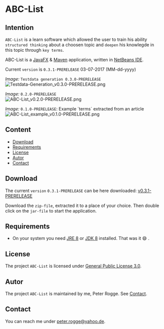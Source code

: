ABC-List
===



Intention
---

`ABC-List` is a learn software which allowed the user to train his ability 
`structured thinking` about a choosen topic and `deepen` his knowlegde in this 
topic through `key terms`.

ABC-List is a [JavaFX] & [Maven] application, written in [NetBeans IDE].

Current `version` is `0.3.1-PRERELEASE` 03-07-2017 (MM-dd-yyyy)



_Image:_ `Testdata generation 0.3.0-PRERELEASE`  
![Testdata-Generation_v0.3.0-PRERELEASE.png][Testdata-Generation_v0.3.0-PRERELEASE]

_Image:_ `0.2.0-PRERELEASE`  
![ABC-List_v0.2.0-PRERELEASE.png][ABC-List_v0.2.0-PRERELEASE]

_Image:_ `0.1.0-PRERELEASE`: Example ´terms´ extracted from an article  
![ABC-List_example_v0.1.0-PRERELEASE.png][ABC-List_example_v0.1.0-PRERELEASE]



Content
---

* [Download](#Download)
* [Requirements](#Requirements)
* [License](#License)
* [Autor](#Autor)
* [Contact](#Contact)



Download<a name="Download" />
---

The current `version` `0.3.1-PRERELEASE` can be here downloaded: [v0.3.1-PRERELEASE]

Download the `zip-file`, extracted it to a place of your choice. Then double 
click on the `jar-file` to start the application.



Requirements<a name="Requirements" />
---

* On your system you need [JRE 8] or [JDK 8] installed. That was it :smile: .



License<a name="License" />
---

The project `ABC-List` is licensed under [General Public License 3.0].



Autor<a name="Autor" />
---

The project `ABC-List` is maintained by me, Peter Rogge. See [Contact](#Contact).



Contact<a name="Contact" />
---

You can reach me under <peter.rogge@yahoo.de>.



[//]: # (Images)
[ABC-List_example_v0.1.0-PRERELEASE]:https://cloud.githubusercontent.com/assets/8161815/22596782/3201f87e-ea2d-11e6-8441-1df86014cfb2.png
[ABC-List_v0.2.0-PRERELEASE]:https://cloud.githubusercontent.com/assets/8161815/22865561/f80e086a-f166-11e6-9cce-0b5f7d57832e.png
[Testdata-Generation_v0.3.0-PRERELEASE]:https://cloud.githubusercontent.com/assets/8161815/23104173/e7a48fb4-f6c8-11e6-8a12-f3e72b6922eb.png



[//]: # (Links)
[JavaFX]:http://docs.oracle.com/javase/8/javase-clienttechnologies.htm
[JDK 8]:http://www.oracle.com/technetwork/java/javase/downloads/jdk8-downloads-2133151.html
[JRE 8]:http://www.oracle.com/technetwork/java/javase/downloads/jre8-downloads-2133155.html
[General Public License 3.0]:http://www.gnu.org/licenses/gpl-3.0.en.html
[Maven]:http://maven.apache.org/
[NetBeans IDE]:https://netbeans.org/
[v0.3.1-PRERELEASE]:https://github.com/Naoghuman/ABC-List/releases/tag/v0.3.1-prerelease
